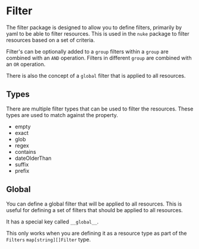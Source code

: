 # Filter

The filter package is designed to allow you to define filters, primarily by yaml to be able to filter resources. This is
used in the `nuke` package to filter resources based on a set of criteria.

Filter's can be optionally added to a `group` filters within a `group` are combined with an `AND` operation. Filters in
different `group` are combined with an `OR` operation.

There is also the concept of a `global` filter that is applied to all resources.

## Types

There are multiple filter types that can be used to filter the resources. These types are used to match against the
property.

- empty
- exact
- glob
- regex
- contains
- dateOlderThan
- suffix
- prefix

## Global

You can define a global filter that will be applied to all resources. This is useful for defining a set of filters that
should be applied to all resources.

It has a special key called `__global__`.

This only works when you are defining it as a resource type as part of the `Filters` `map[string][]Filter` type.